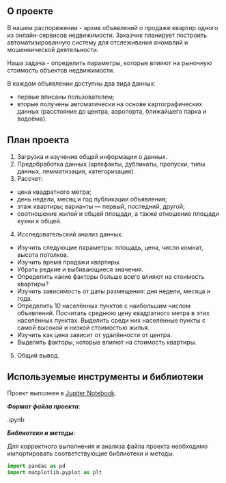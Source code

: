 ## О проекте

В нашем распоряжении - архив объявлений о продаже квартир одного из онлайн-сервисов недвижимости. Заказчик планирует построить автоматизированную систему для отслеживания аномалий и мошеннической деятельности.

Наша задача - определить параметры, которые влияют на рыночную стоимость объектов недвижимости.

В каждом объявлении доступны два вида данных:
 - первые вписаны пользователем;
 - вторые получены автоматически на основе картографических данных (расстояние до центра, аэропорта, ближайшего парка и водоёма).


## План проекта

1. Загрузка и изучение общей информации о данных.
2. Предобработка данных (артефакты, дубликаты, пропуски, типы данных, лемматизация, категоризация).
3. Рассчет:
  - цена квадратного метра;
  - день недели, месяц и год публикации объявления;
  - этаж квартиры; варианты — первый, последний, другой;
  - соотношение жилой и общей площади, а также отношение площади кухни к общей.
4. Исследовательский анализ данных.
  - Изучить следующие параметры: площадь, цена, число комнат, высота потолков.
  - Изучить время продажи квартиры. 
  - Убрать редкие и выбивающиеся значения.
  - Определить какие факторы больше всего влияют на стоимость квартиры? 
  - Изучить зависимость от даты размещения: дня недели, месяца и года.
  - Определить 10 населённых пунктов с наибольшим числом объявлений. Посчитать среднюю цену квадратного метра в этих населённых пунктах. Выделить среди них     населённые пункты с самой высокой и низкой стоимостью жилья.
  - Изучить как цена зависит от удалённости от центра.
  - Выделить факторы, которые влияют на стоимость квартиры.
5. Общий вывод.


## Используемые инструменты и библиотеки

Проект выполнен в [Jupiter Notebook](https://jupyter.org/install.html).

***Формат файла проекта***:

.ipynb

***Библиотеки и методы***:

Для корректного выполнения и анализа файла проекта необходимо импортировать соответствующие библиотеки и методы.

```python
import pandas as pd
import matplotlib.pyplot as plt
```
